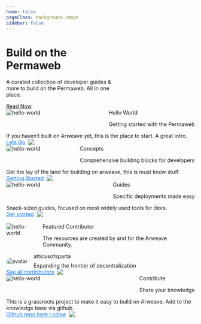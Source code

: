 ```yaml
---
home: false
pageClass: background-image
sidebar: false
---
```


<div class="home-header" style="max-width=727px;gap:32px;">
<div style="flex: none;width:60%">
<h1 class="title">Build on the Permaweb</h1>
<p class="slug">A curated collection of developer guides & more to build on the Permaweb. All in one place.</p>
</div>
<div class="btn-container" style="flex: 0 1 auto;">
<a class="home-btn" href="/getting-started/welcome.html">Read Now</a>
</div>
</div>
<div class="home-row">
  <div class="home-box">
    <div style="display: flex;justify-content: space-between;align-items: start;">
      <img src="/hello-world.svg" alt="hello-world" />
      <div style="margin-left: 8px;">
        <div class="home-box-title">Hello World</div>
        <p class="home-box-slug">Getting started with the Permaweb</p>
      </div>
    </div>
    <div class="home-box-note">
If you haven’t built on Arweave yet, this is the place to start. A great intro.
    </div>
    <div style="">
      <a href="/getting-started/quick-starts/hw-no-code.html" style="display:flex;gap:8px;font-family: Inter; font-size: 14px; font-weight: 400;color: #0E7CFF;">Lets Go <img src="/lets-go.svg" /></a>
    </div>
  </div>
  <div class="home-box">
    <div style="display: flex;justify-content: space-between;align-items: start;">
      <img src="/core-concept.svg" alt="hello-world" />
      <div style="margin-left: 8px;">
        <div class="home-box-title">Concepts</div>
        <p class="home-box-slug">Comprehensive building blocks for developers</p>
      </div>
    </div>
    <div class="home-box-note">
Get the lay of the land for building on arweave, this is must know stuff.
    </div>
    <div style="">
      <a href="/concepts/index.html" style="display:flex;gap:8px;font-family: Inter; font-size: 14px; font-weight: 400;color: #0E7CFF;">Getting Started <img src="/lets-go.svg" /></a>
    </div>
  </div>
  <div class="home-box">
    <div style="display: flex;justify-content: space-between;align-items: start;">
      <img src="/guides.svg" alt="hello-world" />
      <div style="margin-left: 8px;">
        <div class="home-box-title">Guides</div>
        <p class="home-box-slug">Specific deployments made easy</p>
      </div>
    </div>
    <div class="home-box-note">
Snack-sized guides, focused on most widely used tools for devs.
    </div>
    <div style="">
      <a href="/guides/index.html" style="display:flex;gap:8px;font-family: Inter; font-size: 14px; font-weight: 400;color: #0E7CFF;">Get started <img src="/lets-go.svg" /></a>
    </div>
  </div>
  
</div>
<div  class="home-row" style="margin-top: 16px;">
  <div class="double-box">
    <div style="display: flex;justify-content: space-between;align-items: start;">
      <img src="/featured.svg" alt="hello-world" />
      <div style="margin-left: 8px;">
        <div class="home-box-title">Featured Contributor</div>
        <p class="home-box-slug">The resources are created by and for the Arweave Community.</p>
      </div>
    </div>
    <div style="display:flex;justify-content:start;gap:16px;align-items: center;">
      <img style="border-radius: 999px;" src="https://avatars.githubusercontent.com/u/85306700?s=60&v=4" alt="avatar" />
      <div style="display:flex;flex-direction: column; gap: 8px">
        <div class="double-box-feature-user">atticusofsparta</div>
        <div class="double-box-feature-text" >Expanding the frontier of decentralization</div>
      </div>
    </div>
    <div style="">
      <a target="_blank" href="https://github.com/twilson63/permaweb-cookbook/graphs/contributors" style="display:flex;gap:8px;font-family: Inter; font-size: 14px; font-weight: 400;color: #0E7CFF;">See all contributors <img src="/lets-go.svg" /></a>
    </div>
  </div>
  <div class="home-box">
    <div style="display: flex;justify-content: space-between;align-items: start;">
      <img src="/contribute.svg" alt="hello-world" />
      <div style="margin-left: 8px;">
        <div class="home-box-title">Contribute</div>
        <p class="home-box-slug">Share your knowledge</p>
      </div>
    </div>
    <div class="home-box-note">
This is a grassroots project to make it easy to build on Arweave. Add to the knowledge base via github.
    </div>
    <div style="">
      <a href="/getting-started/contributing.html" style="display:flex;gap:8px;font-family: Inter; font-size: 14px; font-weight: 400;color: #0E7CFF;">Github repo here I come <img src="/lets-go.svg" /></a>
    </div>
  </div>
  </div>